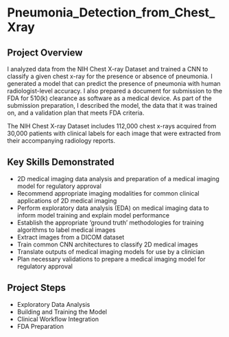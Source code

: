 # Pneumonia_Detection_from_Chest_Xray

## Project Overview

I analyzed data from the NIH Chest X-ray Dataset and trained a CNN to classify a given chest x-ray for the presence or absence of pneumonia. I generated a model that can predict the presence of pneumonia with human radiologist-level accuracy. I also prepared a document for submission to the FDA for 510(k) clearance as software as a medical device. As part of the submission preparation, I described the model, the data that it was trained on, and a validation plan that meets FDA criteria.

The NIH Chest X-ray Dataset includes 112,000 chest x-rays acquired from 30,000 patients with clinical labels for each image that were extracted from their accompanying radiology reports.

## Key Skills Demonstrated

- 2D medical imaging data analysis and preparation of a medical imaging model for regulatory approval
- Recommend appropriate imaging modalities for common clinical applications of 2D medical imaging
- Perform exploratory data analysis (EDA) on medical imaging data to inform model training and explain model performance
- Establish the appropriate ‘ground truth’ methodologies for training algorithms to label medical images
- Extract images from a DICOM dataset
- Train common CNN architectures to classify 2D medical images
- Translate outputs of medical imaging models for use by a clinician
- Plan necessary validations to prepare a medical imaging model for regulatory approval

## Project Steps

- Exploratory Data Analysis
- Building and Training the Model
- Clinical Workflow Integration
- FDA Preparation